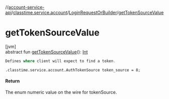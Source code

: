 //[account-service-api](../../../index.md)/[classtime.service.account](../index.md)/[LoginRequestOrBuilder](index.md)/[getTokenSourceValue](get-token-source-value.md)

# getTokenSourceValue

[jvm]\
abstract fun [getTokenSourceValue](get-token-source-value.md)(): [Int](https://kotlinlang.org/api/latest/jvm/stdlib/kotlin/-int/index.html)

```kotlin
Defines where client will expect to find a token. 

```
`.classtime.service.account.AuthTokenSource token_source = 8;`

#### Return

The enum numeric value on the wire for tokenSource.
